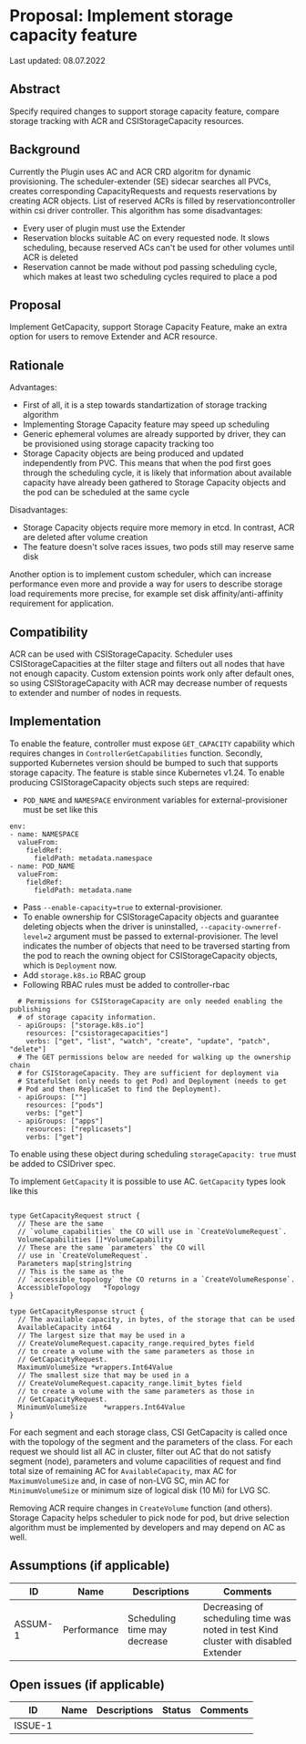 # Proposal: Implement storage capacity feature

Last updated: 08.07.2022

## Abstract

Specify required changes to support storage capacity feature, compare storage tracking with ACR and CSIStorageCapacity resources.

## Background

Currently the Plugin uses AC and ACR CRD algoritm for dynamic provisioning. The scheduler-extender (SE) sidecar searches all PVCs, creates corresponding CapacityRequests and requests reservations by creating ACR objects. List of reserved ACRs is filled by reservationcontroller within csi driver controller.
This algorithm has some disadvantages:
- Every user of plugin must use the Extender
- Reservation blocks suitable AC on every requested node. It slows scheduling, because reserved ACs can't be used for other volumes until ACR is deleted
- Reservation cannot be made without pod passing scheduling cycle, which makes at least two scheduling cycles required to place a pod  

## Proposal

Implement GetCapacity, support Storage Capacity Feature, make an extra option for users to remove Extender and ACR resource.

## Rationale

Advantages:
- First of all, it is a step towards standartization of storage tracking algorithm
- Implementing Storage Capacity feature may speed up scheduling
- Generic ephemeral volumes are already supported by driver, they can be provisioned using storage capacity tracking too
- Storage Capacity objects are being produced and updated independently from PVC. This means that when the pod first goes through the scheduling cycle, it is likely that information about available capacity have already been gathered to Storage Capacity objects and the
pod can be scheduled at the same cycle

Disadvantages:
- Storage Capacity objects require more memory in etcd. In contrast, ACR are deleted after volume creation
- The feature doesn't solve races issues, two pods still may reserve same disk

Another option is to implement custom scheduler, which can increase performance even more and provide
a way for users to describe storage load requirements more precise, for example set disk affinity/anti-affinity requirement for application.

## Compatibility

ACR can be used with CSIStorageCapacity. Scheduler uses CSIStorageCapacities at the filter stage and filters out all nodes that have not enough capacity. Custom extension points work only after default ones, so 
using CSIStorageCapacity with ACR may decrease number of requests to extender and number of nodes in requests.

## Implementation

To enable the feature, controller must expose `GET_CAPACITY` capability which requires changes in `ControllerGetCapabilities` function. 
Secondly, supported Kubernetes version should be bumped to such that supports storage capacity. The feature is stable since Kubernetes v1.24.
To enable producing CSIStorageCapacity objects such steps are required:
- `POD_NAME` and `NAMESPACE` environment variables for external-provisioner must be set
like this
```
env:
- name: NAMESPACE
  valueFrom:
    fieldRef:
      fieldPath: metadata.namespace
- name: POD_NAME
  valueFrom:
    fieldRef:
      fieldPath: metadata.name
```
- Pass `--enable-capacity=true` to external-provisioner.
- To enable ownership for CSIStorageCapacity objects and guarantee deleting objects when the driver is uninstalled, `--capacity-ownerref-level=2` argument must be passed to external-provisioner. The level indicates the number of objects that need to be traversed starting from the pod to reach the owning object for CSIStorageCapacity objects, which is `Deployment` now.
- Add `storage.k8s.io` RBAC group
- Following RBAC rules must be added to controller-rbac
```
  # Permissions for CSIStorageCapacity are only needed enabling the publishing
  # of storage capacity information.
  - apiGroups: ["storage.k8s.io"]
    resources: ["csistoragecapacities"]
    verbs: ["get", "list", "watch", "create", "update", "patch", "delete"]
  # The GET permissions below are needed for walking up the ownership chain
  # for CSIStorageCapacity. They are sufficient for deployment via
  # StatefulSet (only needs to get Pod) and Deployment (needs to get
  # Pod and then ReplicaSet to find the Deployment).
  - apiGroups: [""]
    resources: ["pods"]
    verbs: ["get"]
  - apiGroups: ["apps"]
    resources: ["replicasets"]
    verbs: ["get"]
```
To enable using these object during scheduling `storageCapacity: true` must be added to CSIDriver spec.

To implement `GetCapacity` it is possible to use AC. `GetCapacity` types look like this

```

type GetCapacityRequest struct {
  // These are the same
  // `volume_capabilities` the CO will use in `CreateVolumeRequest`.
  VolumeCapabilities []*VolumeCapability
  // These are the same `parameters` the CO will
  // use in `CreateVolumeRequest`.
  Parameters map[string]string
  // This is the same as the
  // `accessible_topology` the CO returns in a `CreateVolumeResponse`.
  AccessibleTopology   *Topology
}

type GetCapacityResponse struct {
  // The available capacity, in bytes, of the storage that can be used
  AvailableCapacity int64
  // The largest size that may be used in a
  // CreateVolumeRequest.capacity_range.required_bytes field
  // to create a volume with the same parameters as those in
  // GetCapacityRequest.
  MaximumVolumeSize *wrappers.Int64Value
  // The smallest size that may be used in a
  // CreateVolumeRequest.capacity_range.limit_bytes field
  // to create a volume with the same parameters as those in
  // GetCapacityRequest.
  MinimumVolumeSize    *wrappers.Int64Value
}
```

For each segment and each storage class, CSI GetCapacity is called once with the topology of the segment and the parameters of the class. For each request we should list all
AC in cluster, filter out AC that do not satisfy segment (node), parameters and volume capacilities of request and find total size of remaining AC for `AvailableCapacity`, max AC
for `MaximumVolumeSize` and, in case of non-LVG SC, min AC for `MinimumVolumeSize` or minimum size of logical disk (10 Mi) for LVG SC.

Removing ACR require changes in `CreateVolume` function (and others). Storage Capacity helps scheduler
to pick node for pod, but drive selection algorithm must be implemented by developers and may depend on AC as well. 

## Assumptions (if applicable)

| ID      |     Name     | Descriptions | Comments |
|---------|--------------|--------------|----------|
| ASSUM-1 |  Performance | Scheduling time may decrease             |  Decreasing of scheduling time was noted in test Kind cluster with disabled Extender |

## Open issues (if applicable)

| ID      | Name | Descriptions | Status | Comments |
|---------|------|--------------|--------|----------|
| ISSUE-1 |      |              |        |          |   
